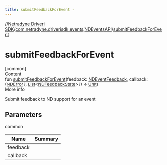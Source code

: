 ```yaml
---
title: submitFeedbackForEvent -
---
```

//[Netradyne Driveri SDK](../../index.md)/[com.netradyne.driverisdk.events](../index.md)/[NDEventsAPI](index.md)/[submitFeedbackForEvent](submit-feedback-for-event.md)



# submitFeedbackForEvent  
[common]  
Content  
fun [submitFeedbackForEvent](submit-feedback-for-event.md)(feedback: [NDEventFeedback](../../com.netradyne.driverisdk.eventFeedback/-n-d-event-feedback/index.md), callback: ([NDError](../../com.netradyne.driverisdk/-n-d-error/index.md)?, [List](https://kotlinlang.org/api/latest/jvm/stdlib/kotlin.collections/-list/index.html)<[NDFeedbackState](../../com.netradyne.driverisdk.eventFeedback/-n-d-feedback-state/index.md)>?) -> [Unit](https://kotlinlang.org/api/latest/jvm/stdlib/kotlin/-unit/index.html))  
More info  


Submit feedback to ND support for an event



## Parameters  
  
common  
  
|  Name|  Summary| 
|---|---|
| <a name="com.netradyne.driverisdk.events/NDEventsAPI/submitFeedbackForEvent/#com.netradyne.driverisdk.eventFeedback.NDEventFeedback#kotlin.Function2[com.netradyne.driverisdk.NDError?,kotlin.collections.List[com.netradyne.driverisdk.eventFeedback.NDFeedbackState]?,kotlin.Unit]/PointingToDeclaration/"></a>feedback| <a name="com.netradyne.driverisdk.events/NDEventsAPI/submitFeedbackForEvent/#com.netradyne.driverisdk.eventFeedback.NDEventFeedback#kotlin.Function2[com.netradyne.driverisdk.NDError?,kotlin.collections.List[com.netradyne.driverisdk.eventFeedback.NDFeedbackState]?,kotlin.Unit]/PointingToDeclaration/"></a>
| <a name="com.netradyne.driverisdk.events/NDEventsAPI/submitFeedbackForEvent/#com.netradyne.driverisdk.eventFeedback.NDEventFeedback#kotlin.Function2[com.netradyne.driverisdk.NDError?,kotlin.collections.List[com.netradyne.driverisdk.eventFeedback.NDFeedbackState]?,kotlin.Unit]/PointingToDeclaration/"></a>callback| <a name="com.netradyne.driverisdk.events/NDEventsAPI/submitFeedbackForEvent/#com.netradyne.driverisdk.eventFeedback.NDEventFeedback#kotlin.Function2[com.netradyne.driverisdk.NDError?,kotlin.collections.List[com.netradyne.driverisdk.eventFeedback.NDFeedbackState]?,kotlin.Unit]/PointingToDeclaration/"></a>
  
  




